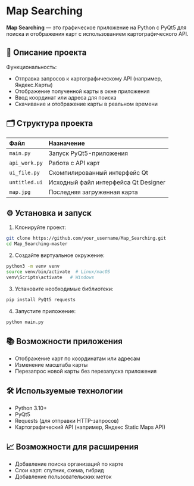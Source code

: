 
# Map Searching

**Map Searching** — это графическое приложение на Python с PyQt5 для поиска и отображения карт с использованием картографического API.

## 🚀 Описание проекта

Функциональность:
- Отправка запросов к картографическому API (например, Яндекс.Карты)
- Отображение полученной карты в окне приложения
- Ввод координат или адреса для поиска
- Скачивание и отображение карты в реальном времени

## 🗂 Структура проекта

| Файл | Назначение |
|:-----|:-----------|
| `main.py` | Запуск PyQt5-приложения |
| `api_work.py` | Работа с API карт |
| `ui_file.py` | Скомпилированный интерфейс Qt |
| `untitled.ui` | Исходный файл интерфейса Qt Designer |
| `map.jpg` | Последняя загруженная карта |

## ⚙️ Установка и запуск

1. Клонируйте проект:

```bash
git clone https://github.com/your_username/Map_Searching.git
cd Map_Searching-master
```

2. Создайте виртуальное окружение:

```bash
python3 -m venv venv
source venv/bin/activate  # Linux/macOS
venv\Scripts\activate   # Windows
```

3. Установите необходимые библиотеки:

```bash
pip install PyQt5 requests
```

4. Запустите приложение:

```bash
python main.py
```

## 📚 Возможности приложения

- Отображение карт по координатам или адресам
- Изменение масштаба карты
- Перезапрос новой карты без перезапуска приложения

## 🛠 Используемые технологии

- Python 3.10+
- PyQt5
- Requests (для отправки HTTP-запросов)
- Картографический API (например, Яндекс Static Maps API)

## 📈 Возможности для расширения

- Добавление поиска организаций по карте
- Слои карт: спутник, схема, гибрид
- Добавление пользовательских меток


